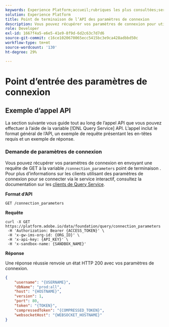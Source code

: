```yaml
---
keywords: Experience Platform;accueil;rubriques les plus consultées;service de requête;guide api;paramètres de connexion;service de requête;
solution: Experience Platform
title: Point de terminaison de l’API des paramètres de connexion
description: Vous pouvez récupérer vos paramètres de connexion pour utiliser le service interactif en envoyant une requête GET au point de terminaison /connection_parameters .
role: Developer
exl-id: 1667f4a5-e6e5-41e9-8f9d-6d2c63c7d7d6
source-git-commit: c16ce1020670065ecc5415bc3e9ca428adbbd50c
workflow-type: tm+mt
source-wordcount: '130'
ht-degree: 29%

---
```


# Point d’entrée des paramètres de connexion

## Exemple d’appel API

La section suivante vous guide tout au long de l’appel API que vous pouvez effectuer à l’aide de la variable [!DNL Query Service] API. L’appel inclut le format général de l’API, un exemple de requête présentant les en-têtes requis et un exemple de réponse.

### Demande de paramètres de connexion

Vous pouvez récupérer vos paramètres de connexion en envoyant une requête de GET à la variable `/connection_parameters` point de terminaison . Pour plus d’informations sur les clients utilisant des paramètres de connexion pour se connecter via le service interactif, consultez la documentation sur les [clients de Query Service](../clients/overview.md).

**Format d’API**

```http
GET /connection_parameters
```

**Requête**

```shell
curl -X GET https://platform.adobe.io/data/foundation/query/connection_parameters
 -H 'Authorization: Bearer {ACCESS_TOKEN}' \
 -H 'x-gw-ims-org-id: {ORG_ID}' \
 -H 'x-api-key: {API_KEY}' \
 -H 'x-sandbox-name: {SANDBOX_NAME}'
```

**Réponse**

Une réponse réussie renvoie un état HTTP 200 avec vos paramètres de connexion.

```json
{
    "username": "{USERNAME}",
    "dbName": "prod:all",
    "host": "{HOSTNAME}",
    "version": 1,
    "port": 80,
    "token": "{TOKEN}",
    "compressedToken": "{COMPRESSED_TOKEN}",
    "websocketHost": "{WEBSOCKET_HOSTNAME}"
}
```
